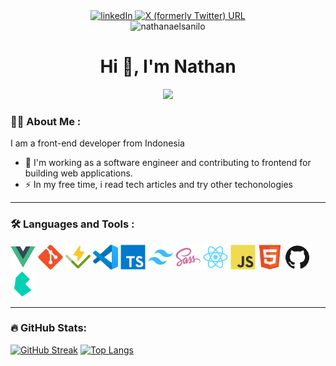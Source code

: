 
<div align="center">
    <div id="badges">
        <a href="https://linkedin.com/in/nathanael-sanilo-49093465">
            <img src="https://img.shields.io/badge/LinkedIn-blue?logo=linkedin&logoColor=white&style=for-the-badge" alt="linkedIn" />
        </a>
        <a href="https://x.com/nathanaelsanilo">
            <img alt="X (formerly Twitter) URL" src="https://img.shields.io/twitter/url?url=https%3A%2F%2Fx.com%2Fnathanaelsanilo&style=for-the-badge&logo=X">
        </a>
    </div>
    <img src="https://komarev.com/ghpvc/?username=nathanaelsanilo&label=Profile%20views&color=0e75b6&style=flat" alt="nathanaelsanilo" />    
</div>

<div align="center">
    <h1>Hi 👋, I'm Nathan</h1>
    <img src="https://media.giphy.com/media/v1.Y2lkPTc5MGI3NjExMWNsdTI2d2U4aXJreTZ2bHA0d3ZuNDR1N2I1dTc5bTlpdXM5dzI5eiZlcD12MV9pbnRlcm5hbF9naWZfYnlfaWQmY3Q9Zw/3o6nUP5CBTmV8RfSW4/giphy.gif" />
</div>

### :technologist: About Me :

I am a front-end developer from Indonesia

- :telescope: I'm working as a software engineer and contributing to frontend for building web applications.
- :zap: In my free time, i read tech articles and try other techonologies

---

### :hammer_and_wrench: Languages and Tools :

<div>
  <img src="https://github.com/devicons/devicon/blob/master/icons/vuejs/vuejs-original.svg" title="VueJs" alt="VueJs" width="40" height="40" />
  <img src="https://github.com/devicons/devicon/blob/master/icons/git/git-original.svg" title="git" alt="git" width="40" height="40" />
  <img src="https://github.com/devicons/devicon/blob/master/icons/vitest/vitest-original.svg" title="git" alt="git" width="40" height="40" />
  <img src="https://github.com/devicons/devicon/blob/master/icons/vscode/vscode-original.svg" title="git" alt="git" width="40" height="40" />
  <img src="https://github.com/devicons/devicon/blob/master/icons/typescript/typescript-original.svg" title="git" alt="git" width="40" height="40" />
  <img src="https://github.com/devicons/devicon/blob/master/icons/tailwindcss/tailwindcss-original.svg" title="git" alt="git" width="40" height="40" />
  <img src="https://github.com/devicons/devicon/blob/master/icons/sass/sass-original.svg" title="git" alt="git" width="40" height="40" />
  <img src="https://github.com/devicons/devicon/blob/master/icons/react/react-original.svg" title="git" alt="git" width="40" height="40" />
  <img src="https://github.com/devicons/devicon/blob/master/icons/javascript/javascript-original.svg" title="git" alt="git" width="40" height="40" />
  <img src="https://github.com/devicons/devicon/blob/master/icons/html5/html5-original.svg" title="git" alt="git" width="40" height="40" />
  <img src="https://github.com/devicons/devicon/blob/master/icons/github/github-original.svg" title="git" alt="git" width="40" height="40" />
  <img src="https://github.com/devicons/devicon/blob/master/icons/bulma/bulma-plain.svg" title="git" alt="git" width="40" height="40" />
</div>

---

### :fire: GitHub Stats:
[![GitHub Streak](https://github-readme-streak-stats.herokuapp.com?user=nathanaelsanilo&theme=github-dark&border_radius=5.5&date_format=M%20j%5B%2C%20Y%5D)](https://git.io/streak-stats)
[![Top Langs](https://github-readme-stats.vercel.app/api/top-langs/?username=nathanaelsanilo&theme=github_dark&layout=compact)](https://github.com/anuraghazra/github-readme-stats)



